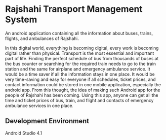 # Rajshahi Transport Management System

An android application containing all the information about buses, trains, flights, and ambulances of Rajshahi.

In this digital world, everything is becoming digital, every work is becoming digital rather than physical. Transport is the most essential and important part of life. Finding the perfect schedule of bus from thousands of buses at the bus counter or searching for the required train needs to go to the train station and the same for airplane and emergency ambulance service. It would be a time saver if all the information stays in one place. It would be very time-saving and easy for everyone if all schedules, ticket prices, and contact information could be stored in one mobile application, especially the android app. From this thought, the idea of making such Android app for the people of Rajshahi has been coming. Using this app, anyone can get all the time and ticket prices of bus, train, and flight and contacts of emergency ambulance services in one place. 

## Development Environment

Android Studio 4.1
